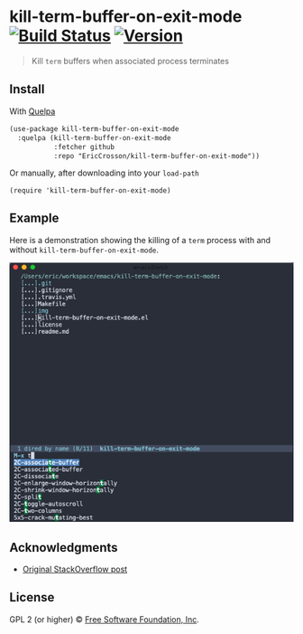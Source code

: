 # kill-term-buffer-on-exit-mode [![Build Status](https://travis-ci.org/EricCrosson/kill-term-buffer-on-exit-mode.svg?branch=master)](https://travis-ci.org/EricCrosson/kill-term-buffer-on-exit-mode) [![Version](https://img.shields.io/github/tag/EricCrosson/kill-term-buffer-on-exit-mode.svg)](https://github.com/EricCrosson/kill-term-buffer-on-exit-mode/releases)

> Kill `term` buffers when associated process terminates

## Install

With [Quelpa](https://framagit.org/steckerhalter/quelpa)

``` {.sourceCode .lisp}
(use-package kill-term-buffer-on-exit-mode
  :quelpa (kill-term-buffer-on-exit-mode
           :fetcher github
           :repo "EricCrosson/kill-term-buffer-on-exit-mode"))
```

Or manually, after downloading into your `load-path`

``` {.sourceCode .lisp}
(require 'kill-term-buffer-on-exit-mode)
```

## Example

Here is a demonstration showing the killing of a `term` process with
and without `kill-term-buffer-on-exit-mode`.

![Note the manual vs automatic destruction of the `term` buffer](https://raw.githubusercontent.com/EricCrosson/kill-term-buffer-on-exit-mode/master/img/demo.gif)

## Acknowledgments

- [Original StackOverflow post](https://stackoverflow.com/a/23691628/10596482)

## License

GPL 2 (or higher) © [Free Software Foundation, Inc](http://www.fsf.org/about).

